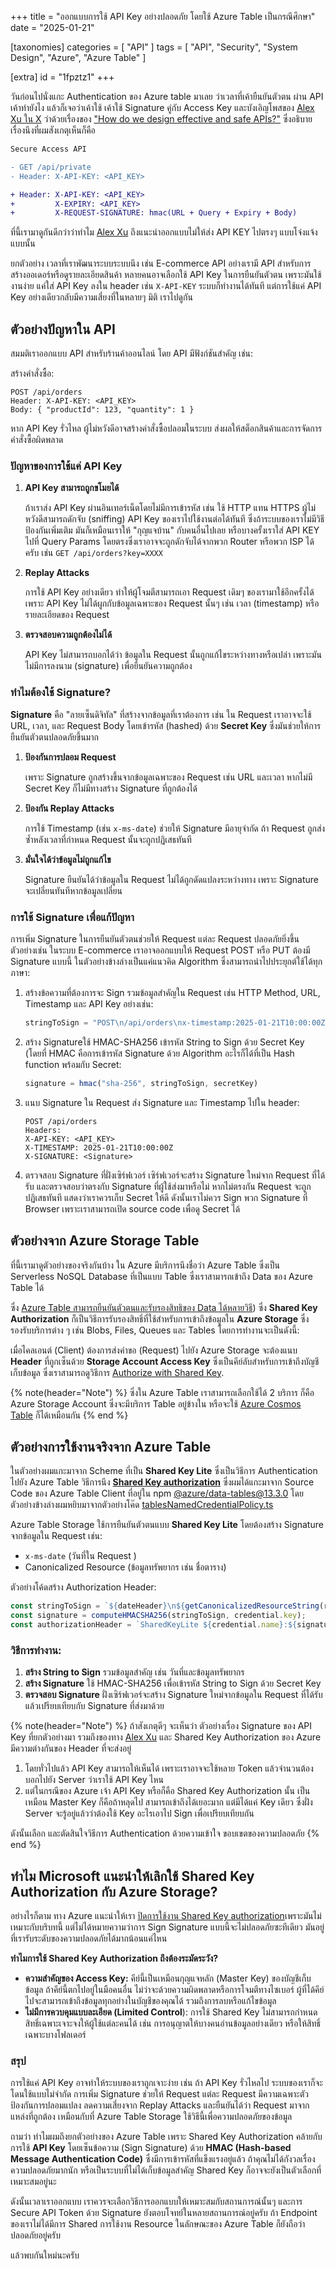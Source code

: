 +++
title = "ออกแบบการใช้ API Key อย่างปลอดภัย โดยใช้ Azure Table เป็นกรณีศึกษา"
date = "2025-01-21"

[taxonomies]
categories = [ "API" ]
tags = [ "API", "Security", "System Design", "Azure", "Azure Table" ]

[extra]
id = "1fpztz1"
+++


วันก่อนไปนั่งแกะ Authentication ของ Azure table มาเลย ว่าเวลาที่เค้ายืนยันตัวตน ผ่าน API เค้าทำยังไง แล้วก็เจอว่าเค้าใช้ เค้าใช้ Signature คู่กับ Access Key และบังเอิญโพสของ [Alex Xu ใน X](https://x.com/alexxubyte) ว่าด้วยเรื่องของ ["How do we design effective and safe APIs?"](https://x.com/alexxubyte/status/1881034986561982952?t=u2PahKOS7wvncXHEorTJzQ&s=19) ซึ่งอธิบายเรื่องนึงที่ผมสังเกตุเห็นก็คือ

```diff
Secure Access API

- GET /api/private
- Header: X-API-KEY: <API_KEY>

+ Header: X-API-KEY: <API_KEY>
+         X-EXPIRY: <API_KEY>
+         X-REQUEST-SIGNATURE: hmac(URL + Query + Expiry + Body)
```

ที่นี้เรามาดูกันดีกว่าว่าทำไม  [Alex Xu](https://x.com/alexxubyte) ถึงแนะนำออกแบบไม่ให้ส่ง API KEY ไปตรงๆ แบบโจ่งแจ้งแบบนั้น

ยกตัวอย่าง เวลาที่เราพัฒนาระบบระบบนึง เช่น E-commerce API อย่างเรามี API สำหรับการสร้างออเดอร์หรือดูรายละเอียดสินค้า หลายคนอาจเลือกใช้ API Key ในการยืนยันตัวตน เพราะมันใช้งานง่าย แค่ใส่ API Key ลงใน header เช่น `X-API-KEY` ระบบก็ทำงานได้ทันที แต่การใช้แค่ API Key อย่างเดียวกลับมีความเสี่ยงที่ในหลายๆ มิติ เราไปดูกัน

## ตัวอย่างปัญหาใน API
สมมติเราออกแบบ API สำหรับร้านค้าออนไลน์ โดย API มีฟังก์ชันสำคัญ เช่น:

สร้างคำสั่งซื้อ:

```
POST /api/orders
Header: X-API-KEY: <API_KEY>
Body: { "productId": 123, "quantity": 1 }
```
หาก API Key รั่วไหล ผู้ไม่หวังดีอาจสร้างคำสั่งซื้อปลอมในระบบ ส่งผลให้สต็อกสินค้าและการจัดการคำสั่งซื้อผิดพลาด

### ปัญหาของการใช้แค่ API Key

1. **API Key สามารถถูกขโมยได้**
    
    ถ้าเราส่ง API Key ผ่านอินเทอร์เน็ตโดยไม่มีการเข้ารหัส เช่น ใช้ HTTP แทน HTTPS ผู้ไม่หวังดีสามารถดักจับ (sniffing) API Key ของเราไปใช้งานต่อได้ทันที ซึ่งถ้าระบบของเราไม่มีวิธีป้องกันเพิ่มเติม มันก็เหมือนเราให้ "กุญแจบ้าน" กับคนอื่นไปเลย หรือบางครั้งเราใส่ API KEY ไปที่ Query Params โดยตรงซึ่งเราอาจจะถูกดักจับได้จากพวก Router หรือพวก ISP ได้ครับ เช่น `GET /api/orders?key=XXXX`
    
2. **Replay Attacks**
    
    การใช้ API Key อย่างเดียว ทำให้ผู้โจมตีสามารถเอา Request เดิมๆ ของเรามาใช้อีกครั้งได้ เพราะ API Key ไม่ได้ผูกกับข้อมูลเฉพาะของ Request นั้นๆ เช่น เวลา (timestamp) หรือรายละเอียดของ Request 
    
3. **ตรวจสอบความถูกต้องไม่ได้**
    
    API Key ไม่สามารถบอกได้ว่า ข้อมูลใน Request นั้นถูกแก้ไขระหว่างทางหรือเปล่า เพราะมันไม่มีการลงนาม (signature) เพื่อยืนยันความถูกต้อง
    
### ทำไมต้องใช้ Signature?

**Signature** คือ "ลายเซ็นดิจิทัล" ที่สร้างจากข้อมูลที่เราต้องการ เช่น ใน Request เราอาจจะใช้ URL, เวลา, และ Request Body โดยเข้ารหัส (hashed) ด้วย **Secret Key** ซึ่งมันช่วยให้การยืนยันตัวตนปลอดภัยขึ้นมาก

1. **ป้องกันการปลอม Request**
    
    เพราะ Signature ถูกสร้างขึ้นจากข้อมูลเฉพาะของ Request  เช่น URL และเวลา หากไม่มี Secret Key ก็ไม่มีทางสร้าง Signature ที่ถูกต้องได้
    
2. **ป้องกัน Replay Attacks**
    
    การใช้ Timestamp (เช่น `x-ms-date`) ช่วยให้ Signature มีอายุจำกัด ถ้า Request ถูกส่งซ้ำหลังเวลาที่กำหนด  Request นั้นจะถูกปฏิเสธทันที
    
3. **มั่นใจได้ว่าข้อมูลไม่ถูกแก้ไข**
    
    Signature ยืนยันได้ว่าข้อมูลใน Request ไม่ได้ถูกดัดแปลงระหว่างทาง เพราะ Signature จะเปลี่ยนทันทีหากข้อมูลเปลี่ยน

### การใช้ Signature เพื่อแก้ปัญหา
การเพิ่ม Signature ในการยืนยันตัวตนช่วยให้ Request แต่ละ Request ปลอดภัยยิ่งขึ้น ตัวอย่างเช่น ในระบบ E-commerce เราอาจออกแบบให้ Request  POST หรือ PUT ต้องมี Signature แบบนี้ ในตัวอย่างข้างล่างเป็นแค่แนวคิด Algorithm ซึ่งสามารถนำไปประยุกต์ใช้ได้ทุกภาษา:

1. สร้างข้อความที่ต้องการจะ Sign รวมข้อมูลสำคัญใน Request  เช่น HTTP Method, URL, Timestamp และ API Key อย่างเช่น:
	
	```ts
	stringToSign = "POST\n/api/orders\nx-timestamp:2025-01-21T10:00:00Z\nproductId=123&quantity=1"
	```
1. สร้าง Signatureใช้ HMAC-SHA256 เข้ารหัส String to Sign ด้วย Secret Key (โดยที่ HMAC คือการเข้ารหัส Signature ด้วย Algorithm อะไรก็ได้ที่เป็น Hash function พร้อมกับ Secret:

    ```ts
    signature = hmac("sha-256", stringToSign, secretKey)
    ```

3. แนบ Signature ใน Request ส่ง Signature และ Timestamp ไปใน header:

    ```
    POST /api/orders
    Headers:
    X-API-KEY: <API_KEY>
    X-TIMESTAMP: 2025-01-21T10:00:00Z
    X-SIGNATURE: <Signature>
    ```

4. ตรวจสอบ Signature ที่ฝั่งเซิร์ฟเวอร์ เซิร์ฟเวอร์จะสร้าง Signature ใหม่จาก Request ที่ได้รับ และตรวจสอบว่าตรงกับ Signature ที่ผู้ใช้ส่งมาหรือไม่ หากไม่ตรงกัน  Request จะถูกปฏิเสธทันที แสดงว่าเราควรเก็บ Secret ให้ดี ดังนั้นเราไม่ควร Sign พวก Signature ที่ Browser เพราะเราสามารถเปิด source code เพื่อดู Secret ได้

## ตัวอย่างจาก Azure Storage Table

ที่นี้เรามาดูตัวอย่างของจริงกันบ้าง ใน Azure มีบริการนึงชื่อว่า Azure Table ซึ่งเป็น Serverless NoSQL Database ที่เป็นแบบ Table  ซึ่งเราสามารถเข้าถึง Data ของ Azure Table ได้

ซึ่ง [Azure Table สามารถยืนยันตัวตนและรับรองสิทธิของ Data ได้หลายวิธี](https://learn.microsoft.com/en-us/azure/storage/common/authorize-data-access?tabs=tables)) ซึ่ง **Shared Key Authorization** ก็เป็นวิธีการรับรองสิทธิ์ที่ใช้สำหรับการเข้าถึงข้อมูลใน **Azure Storage** ซึ่งรองรับบริการต่าง ๆ เช่น Blobs, Files, Queues และ Tables โดยการทำงานจะเป็นดังนี้:

เมื่อไคลเอนต์ (Client) ต้องการส่งคำขอ (Request) ไปยัง Azure Storage จะต้องแนบ **Header** ที่ถูกเซ็นด้วย **Storage Account Access Key** ซึ่งเป็นคีย์ลับสำหรับการเข้าถึงบัญชีเก็บข้อมูล
ซึ่งเราสามารถดูวิธีการ [Authorize with Shared Key](https://learn.microsoft.com/en-us/rest/api/storageservices/authorize-with-shared-key/).

{% note(header="Note") %}
ซึ่งใน Azure Table เราสามารถเลือกใช้ได้ 2 บริการ ก็คือ Azure Storage Account ซึ่งจะมีบริการ Table อยู่ข้างใน หรือจะใช้ [Azure Cosmos Table](https://learn.microsoft.com/en-us/azure/cosmos-db/table/introduction) ก็ได้เหมือนกัน 
{% end %}

## ตัวอย่างการใช้งานจริงจาก Azure Table

ในตัวอย่างผมแกะมาจาก Scheme ที่เป็น  **Shared Key Lite** ซึ่งเป็นวิธีการ Authentication ไปยัง Azure Table วิธีการนึง [**Shared Key authorization**](https://learn.microsoft.com/en-us/rest/api/storageservices/authorize-with-shared-key) ซึ่งผมได้แกะมาจาก Source Code ของ Azure Table Client ที่อยู่ใน npm [@azure/data-tables@13.3.0](https://www.npmjs.com/package/@azure/data-tables) โดยตัวอย่างข้างล่างผมหยิบมาจากตัวอย่างโค๊ด [tablesNamedCredentialPolicy.ts](https://github.com/Azure/azure-sdk-for-js/blob/%40azure/data-tables_13.3.0/sdk/tables/data-tables/src/tablesNamedCredentialPolicy.ts)

Azure Table Storage ใช้การยืนยันตัวตนแบบ **Shared Key Lite** โดยต้องสร้าง Signature จากข้อมูลใน Request  เช่น:

- `x-ms-date` (วันที่ใน Request )
- Canonicalized Resource (ข้อมูลทรัพยากร เช่น ชื่อตาราง)

ตัวอย่างโค้ดสร้าง Authorization Header:

```ts
const stringToSign = `${dateHeader}\n${getCanonicalizedResourceString(request, credential)}`;
const signature = computeHMACSHA256(stringToSign, credential.key);
const authorizationHeader = `SharedKeyLite ${credential.name}:${signature}`;
```

### วิธีการทำงาน:

1. **สร้าง String to Sign** รวมข้อมูลสำคัญ เช่น วันที่และข้อมูลทรัพยากร
2. **สร้าง Signature** ใช้ HMAC-SHA256 เพื่อเข้ารหัส String to Sign ด้วย Secret Key
3. **ตรวจสอบ Signature** ฝั่งเซิร์ฟเวอร์จะสร้าง Signature ใหม่จากข้อมูลใน Request ที่ได้รับ แล้วเปรียบเทียบกับ Signature ที่ส่งมาด้วย

{% note(header="Note") %}
ถ้าสังเกตุดีๆ จะเห็นว่า ตัวอย่างเรื่อง Signature ของ API Key ที่ยกตัวอย่างมา รวมถึงของทาง   [Alex Xu](https://x.com/alexxubyte) และ  Shared Key Authorization ของ Azure มีความต่างกันของ Header ที่จะส่งอยู่

1. โดยทั่วไปแล้ว API Key สามารถให้เห็นได้ เพราะเราอาจจะใช้หลาย Token แล้วจำนวนต้องบอกไปยัง Server ว่าเราใช้ API Key ไหน
2. แต่ในกรณีของ Azure เจ้า API Key หรือก็คือ Shared Key Authorization นั้น เป็นเหมือน Master Key ก็คือถ้าหลุดไป สามารถเข้าถึงได้เยอะมาก แต่มีได้แค่ Key เดียว ซึ่งฝั่ง Server จะรู้อยู่แล้วว่าต้องใช้ Key อะไรเอาไป Sign เพื่อเปรียบเทียบกัน

ดังนั้นเลือก และตัดสินใจวิธีการ Authentication ด้วยความเข้าใจ ขอบเขตของความปลอดภัย
{% end %}

## ทำไม Microsoft แนะนำให้เลิกใช้ Shared Key Authorization กับ Azure Storage?

อย่างไรก็ตาม ทาง Azure แนะนำให้เรา [ปิดการใช้งาน Shared Key authorization](https://learn.microsoft.com/en-us/azure/storage/common/shared-key-authorization-prevent)เพราะมันไม่เหมาะกับบริบทนี้ แต่ไม่ได้หมายความว่าการ Sign Signature แบบนี้จะไม่ปลอดภัยซะทีเดียว มันอยู่ที่เรารับระดับของความปลอดภัยได้มากน้อนแค่ไหน

**ทำไมการใช้ Shared Key Authorization ถึงต้องระมัดระวัง?**
- **ความสำคัญของ Access Key:** คีย์นี้เป็นเหมือนกุญแจหลัก (Master Key) ของบัญชีเก็บข้อมูล ถ้าคีย์นี้ตกไปอยู่ในมือคนอื่น ไม่ว่าจะด้วยความผิดพลาดหรือการโจมตีทางไซเบอร์ ผู้ที่ได้คีย์ไปจะสามารถเข้าถึงข้อมูลทุกอย่างในบัญชีของคุณได้ รวมถึงการลบหรือแก้ไขข้อมูล
- **ไม่มีการควบคุมแบบละเอียด (Limited Control**): การใช้ Shared Key ไม่สามารถกำหนดสิทธิ์เฉพาะเจาะจงให้ผู้ใช้แต่ละคนได้ เช่น การอนุญาตให้บางคนอ่านข้อมูลอย่างเดียว หรือให้สิทธิ์เฉพาะบางโฟลเดอร์

### สรุป

การใช้แค่ API Key อาจทำให้ระบบของเราถูกเจาะง่าย เช่น ถ้า API Key รั่วไหลไป ระบบของเราก็จะโดนใช้แบบไม่จำกัด การเพิ่ม Signature ช่วยให้ Request แต่ละ Request มีความเฉพาะตัว ป้องกันการปลอมแปลง ลดความเสี่ยงจาก Replay Attacks และยืนยันได้ว่า Request มาจากแหล่งที่ถูกต้อง เหมือนกับที่ Azure Table Storage ใช้วิธีนี้เพื่อความปลอดภัยของข้อมูล

ถามว่า ทำไมผมถึงยกตัวอย่างของ Azure Table เพราะ Shared Key Authorization คล้ายกับการใช้ **API Key** โดยเซ็นข้อความ (Sign Signature) ด้วย **HMAC (Hash-based Message Authentication Code)** ซึ่งมีการเข้ารหัสที่แข็งแรงอยู่แล้ว ถ้าคุณไม่ได้กังวลเรื่องความปลอดภัยมากนัก หรือเป็นระบบที่ไม่ได้เก็บข้อมูลสำคัญ Shared Key ก็อาจจะยังเป็นตัวเลือกที่เหมาะสมอยู่นะ

ดังนั้นเวลาเราออกแบบ เราควรจะเลือกวิธีการออกแบบให้เหมาะสมกับสถานการณ์นั้นๆ และการ Secure API Token ด้วย Signature ยังตอบโจทย์ในหลายสถานการณ์อยู่ครับ ถ้า Endpoint ของเราไม่ได้มีการ Shared การใช้งาน Resource ในลักษณะของ Azure Table ก็ยังถือว่าปลอดภัยอยู่ครับ 

แล้วพบกันใหม่นะครับ
